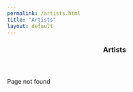 ```yaml
---
permalink: /artists.html
title: "Artists"
layout: default
---
```


<article>
  <header><h3>Artists</h3></header>
  <p>Page not found</p>
  </center>
</article>
